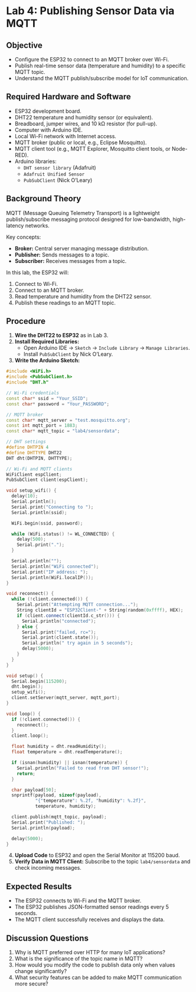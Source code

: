 # Lab 4: Publishing Sensor Data via MQTT

## Objective
- Configure the ESP32 to connect to an MQTT broker over Wi-Fi.
- Publish real-time sensor data (temperature and humidity) to a specific MQTT topic.
- Understand the MQTT publish/subscribe model for IoT communication.

## Required Hardware and Software
- ESP32 development board.
- DHT22 temperature and humidity sensor (or equivalent).
- Breadboard, jumper wires, and 10 kΩ resistor (for pull-up).
- Computer with Arduino IDE.
- Local Wi-Fi network with Internet access.
- MQTT broker (public or local, e.g., Eclipse Mosquitto).
- MQTT client tool (e.g., MQTT Explorer, Mosquitto client tools, or Node-RED).
- Arduino libraries:
  - `DHT sensor library` (Adafruit)
  - `Adafruit Unified Sensor`
  - `PubSubClient` (Nick O’Leary)

## Background Theory
MQTT (Message Queuing Telemetry Transport) is a lightweight publish/subscribe messaging protocol designed for low-bandwidth, high-latency networks.

Key concepts:
- **Broker:** Central server managing message distribution.
- **Publisher:** Sends messages to a topic.
- **Subscriber:** Receives messages from a topic.

In this lab, the ESP32 will:
1. Connect to Wi-Fi.
2. Connect to an MQTT broker.
3. Read temperature and humidity from the DHT22 sensor.
4. Publish these readings to an MQTT topic.

## Procedure
1. **Wire the DHT22 to ESP32** as in Lab 3.
2. **Install Required Libraries:**
   - Open Arduino IDE → `Sketch` → `Include Library` → `Manage Libraries`.
   - Install `PubSubClient` by Nick O’Leary.
3. **Write the Arduino Sketch:**
```cpp
#include <WiFi.h>
#include <PubSubClient.h>
#include "DHT.h"

// Wi-Fi credentials
const char* ssid = "Your_SSID";
const char* password = "Your_PASSWORD";

// MQTT broker
const char* mqtt_server = "test.mosquitto.org";
const int mqtt_port = 1883;
const char* mqtt_topic = "lab4/sensordata";

// DHT settings
#define DHTPIN 4
#define DHTTYPE DHT22
DHT dht(DHTPIN, DHTTYPE);

// Wi-Fi and MQTT clients
WiFiClient espClient;
PubSubClient client(espClient);

void setup_wifi() {
  delay(10);
  Serial.println();
  Serial.print("Connecting to ");
  Serial.println(ssid);

  WiFi.begin(ssid, password);

  while (WiFi.status() != WL_CONNECTED) {
    delay(500);
    Serial.print(".");
  }

  Serial.println("");
  Serial.println("WiFi connected");
  Serial.print("IP address: ");
  Serial.println(WiFi.localIP());
}

void reconnect() {
  while (!client.connected()) {
    Serial.print("Attempting MQTT connection...");
    String clientId = "ESP32Client-" + String(random(0xffff), HEX);
    if (client.connect(clientId.c_str())) {
      Serial.println("connected");
    } else {
      Serial.print("failed, rc=");
      Serial.print(client.state());
      Serial.println(" try again in 5 seconds");
      delay(5000);
    }
  }
}

void setup() {
  Serial.begin(115200);
  dht.begin();
  setup_wifi();
  client.setServer(mqtt_server, mqtt_port);
}

void loop() {
  if (!client.connected()) {
    reconnect();
  }
  client.loop();

  float humidity = dht.readHumidity();
  float temperature = dht.readTemperature();

  if (isnan(humidity) || isnan(temperature)) {
    Serial.println("Failed to read from DHT sensor!");
    return;
  }

  char payload[50];
  snprintf(payload, sizeof(payload),
           "{"temperature": %.2f, "humidity": %.2f}",
           temperature, humidity);

  client.publish(mqtt_topic, payload);
  Serial.print("Published: ");
  Serial.println(payload);

  delay(5000);
}
```
4. **Upload Code** to ESP32 and open the Serial Monitor at 115200 baud.
5. **Verify Data in MQTT Client:** Subscribe to the topic `lab4/sensordata` and check incoming messages.

## Expected Results
- The ESP32 connects to Wi-Fi and the MQTT broker.
- The ESP32 publishes JSON-formatted sensor readings every 5 seconds.
- The MQTT client successfully receives and displays the data.

## Discussion Questions
1. Why is MQTT preferred over HTTP for many IoT applications?
2. What is the significance of the topic name in MQTT?
3. How would you modify the code to publish data only when values change significantly?
4. What security features can be added to make MQTT communication more secure?

